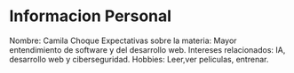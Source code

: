 # Informacion Personal

Nombre: Camila Choque 
Expectativas sobre la materia: Mayor entendimiento de software y del desarrollo web. 
Intereses relacionados: IA, desarrollo web y ciberseguridad. 
Hobbies: Leer,ver peliculas, entrenar.

